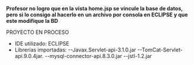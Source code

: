 **Profesor no logro que en la vista home.jsp se vincule la base de datos, pero si lo consigo al hacerlo en un archivo por consola en ECLIPSE y que este modifique la BD**

PROYECTO EN PROCESO 
- IDE utilizado: ECLIPSE
- Librerías importadas: 
        --Javax.Servlet-api-3.1.0.jar
        --TomCat-Servlet-api.9.0.4jar.
        --mysql-connector-api.8.3.0.jar
        --jstl-1.2.jar
